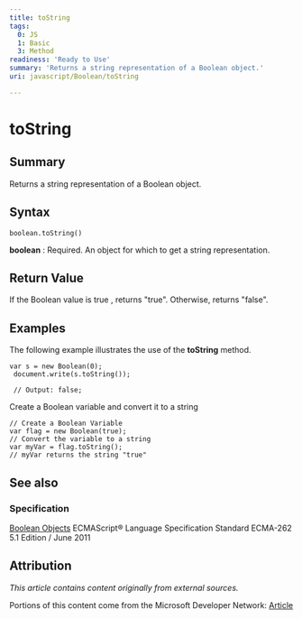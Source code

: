 ```yaml
---
title: toString
tags:
  0: JS
  1: Basic
  3: Method
readiness: 'Ready to Use'
summary: 'Returns a string representation of a Boolean object.'
uri: javascript/Boolean/toString

---
```

# toString

## Summary

Returns a string representation of a Boolean object.

## Syntax

    boolean.toString()

**boolean**
:   Required. An object for which to get a string representation.

## Return Value

If the Boolean value is true , returns "true". Otherwise, returns "false".

## Examples

The following example illustrates the use of the **toString** method.

``` {.js}
var s = new Boolean(0);
 document.write(s.toString());

 // Output: false;
```

Create a Boolean variable and convert it to a string

``` {.js}
// Create a Boolean Variable
var flag = new Boolean(true);
// Convert the variable to a string
var myVar = flag.toString();
// myVar returns the string "true"
```

## See also

### Specification

[Boolean Objects](http://www.ecma-international.org/ecma-262/5.1/#sec-15.6) ECMAScript® Language Specification Standard ECMA-262 5.1 Edition / June 2011

## Attribution

*This article contains content originally from external sources.*

Portions of this content come from the Microsoft Developer Network: [Article](http://msdn.microsoft.com/en-us/library/ie/jj155292(v=vs.94).aspx)

